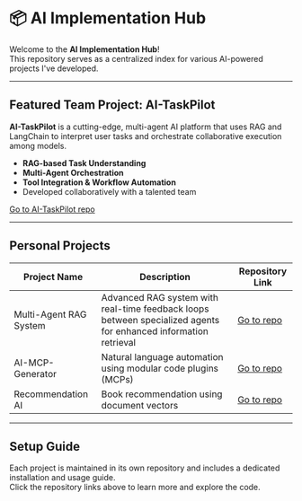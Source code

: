# 📦 AI Implementation Hub

Welcome to the **AI Implementation Hub**!  
This repository serves as a centralized index for various AI-powered projects I've developed.

---

## Featured Team Project: AI-TaskPilot

**AI-TaskPilot** is a cutting-edge, multi-agent AI platform that uses RAG and LangChain to interpret user tasks and orchestrate collaborative execution among models.

- **RAG-based Task Understanding**  
- **Multi-Agent Orchestration**  
- **Tool Integration & Workflow Automation**  
- Developed collaboratively with a talented team

[Go to AI-TaskPilot repo](https://github.com/danlee-dev/ai-task-pilot.git)

---

## Personal Projects

| Project Name | Description | Repository Link |
|--------------|-------------|-----------------|
| Multi-Agent RAG System | Advanced RAG system with real-time feedback loops between specialized agents for enhanced information retrieval | [Go to repo](https://github.com/danlee-dev/multiagent-rag-system.git) |
| AI-MCP-Generator | Natural language automation using modular code plugins (MCPs) | [Go to repo](https://github.com/masonl2ee/ai-mcp-generator) |
| Recommendation AI | Book recommendation using document vectors | [Go to repo](https://github.com/masonl2ee/document-vector-recommender.git) |

---

## Setup Guide

Each project is maintained in its own repository and includes a dedicated installation and usage guide.  
Click the repository links above to learn more and explore the code.
